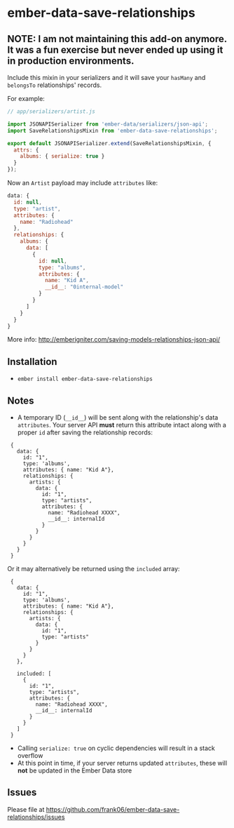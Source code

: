 # ember-data-save-relationships

## NOTE: I am not maintaining this add-on anymore. It was a fun exercise but never ended up using it in production environments.

Include this mixin in your serializers and it will save your `hasMany` and `belongsTo` relationships' records.

For example:

```javascript
// app/serializers/artist.js

import JSONAPISerializer from 'ember-data/serializers/json-api';
import SaveRelationshipsMixin from 'ember-data-save-relationships';

export default JSONAPISerializer.extend(SaveRelationshipsMixin, {
  attrs: {
    albums: { serialize: true }
  }
});
```

Now an `Artist` payload may include `attributes` like:

```javascript
data: {
  id: null,
  type: "artist",
  attributes: {
    name: "Radiohead"
  },
  relationships: {
    albums: {
      data: [
        {
          id: null,
          type: "albums",
          attributes: {
            name: "Kid A",
            __id__: "0internal-model"
          }
        }
      ]
    }
  }
}
```

More info: http://emberigniter.com/saving-models-relationships-json-api/

## Installation

* `ember install ember-data-save-relationships`

## Notes

 - A temporary ID (`__id__`) will be sent along with the relationship's data `attributes`. Your server API **must** return this attribute intact along with a proper `id` after saving the relationship records:
 ```
  { 
    data: {
      id: "1",
      type: 'albums',
      attributes: { name: "Kid A"},
      relationships: {
        artists: {
          data: {
            id: "1",
            type: "artists",
            attributes: {
              name: "Radiohead XXXX",
              __id__: internalId
            }
          }
        }
      }
    }
  }
 ```
 Or it may alternatively be returned using the `included` array:
 ```
  { 
    data: {
      id: "1",
      type: 'albums',
      attributes: { name: "Kid A"},
      relationships: {
        artists: {
          data: {
            id: "1",
            type: "artists"
          }
        }
      }
    },

    included: [
      {
        id: "1",
        type: "artists",
        attributes: {
          name: "Radiohead XXXX",
          __id__: internalId
        }
      }
    ]
  }
  ```
 - Calling `serialize: true` on cyclic dependencies will result in a stack overflow
 - At this point in time, if your server returns updated `attributes`, these will **not** be updated in the Ember Data store

## Issues

Please file at https://github.com/frank06/ember-data-save-relationships/issues
